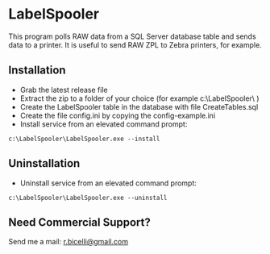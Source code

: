 LabelSpooler
============

This program polls RAW data from a SQL Server database table and sends data to a printer.
It is useful to send RAW ZPL to Zebra printers, for example.  

Installation
------------

- Grab the latest release file
- Extract the zip to a folder of your choice (for example c:\LabelSpooler\ ) 
- Create the LabelSpooler table in the database with file CreateTables.sql
- Create the file config.ini by copying the config-example.ini
- Install service from an elevated command prompt:
```
c:\LabelSpooler\LabelSpooler.exe --install
```

Uninstallation
--------------

- Uninstall service from an elevated command prompt:

```
c:\LabelSpooler\LabelSpooler.exe --uninstall
```

Need Commercial Support?
------------------------

Send me a mail: r.bicelli@gmail.com